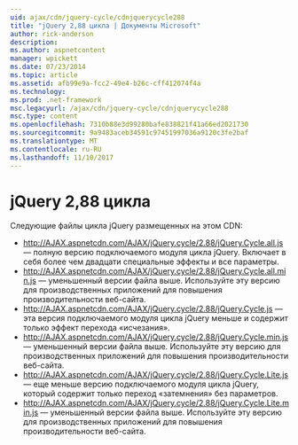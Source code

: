 ```yaml
---
uid: ajax/cdn/jquery-cycle/cdnjquerycycle288
title: "jQuery 2,88 цикла | Документы Microsoft"
author: rick-anderson
description: 
ms.author: aspnetcontent
manager: wpickett
ms.date: 07/23/2014
ms.topic: article
ms.assetid: afb99e9a-fcc2-49e4-b26c-cff412074f4a
ms.technology: 
ms.prod: .net-framework
msc.legacyurl: /ajax/cdn/jquery-cycle/cdnjquerycycle288
msc.type: content
ms.openlocfilehash: 7310b88e3d99280bafe838821f41a66ed2021730
ms.sourcegitcommit: 9a9483aceb34591c97451997036a9120c3fe2baf
ms.translationtype: MT
ms.contentlocale: ru-RU
ms.lasthandoff: 11/10/2017
---
```

<a name="jquery-cycle-288"></a>jQuery 2,88 цикла
====================
Следующие файлы цикла jQuery размещенных на этом CDN:

- http://AJAX.aspnetcdn.com/AJAX/jQuery.cycle/2.88/jQuery.Cycle.all.js &mdash; полную версию подключаемого модуля цикла jQuery. Включает в себя более чем двадцати специальные эффекты и все параметры.
- http://AJAX.aspnetcdn.com/AJAX/jQuery.cycle/2.88/jQuery.Cycle.all.min.js &mdash; уменьшенный версии файла выше. Используйте эту версию для производственных приложений для повышения производительности веб-сайта.
- http://AJAX.aspnetcdn.com/AJAX/jQuery.cycle/2.88/jQuery.Cycle.js &mdash; эта версия подключаемого модуля цикла jQuery меньше и содержит только эффект перехода «исчезания».
- http://AJAX.aspnetcdn.com/AJAX/jQuery.cycle/2.88/jQuery.Cycle.min.js &mdash; уменьшенный версии файла выше. Используйте эту версию для производственных приложений для повышения производительности веб-сайта.
- http://AJAX.aspnetcdn.com/AJAX/jQuery.cycle/2.88/jQuery.Cycle.Lite.js &mdash; еще меньше версию подключаемого модуля цикла jQuery, который содержит только переход «затемнения» без параметров.
- http://AJAX.aspnetcdn.com/AJAX/jQuery.cycle/2.88/jQuery.Cycle.Lite.min.js &mdash; уменьшенный версии файла выше. Используйте эту версию для производственных приложений для повышения производительности веб-сайта.
